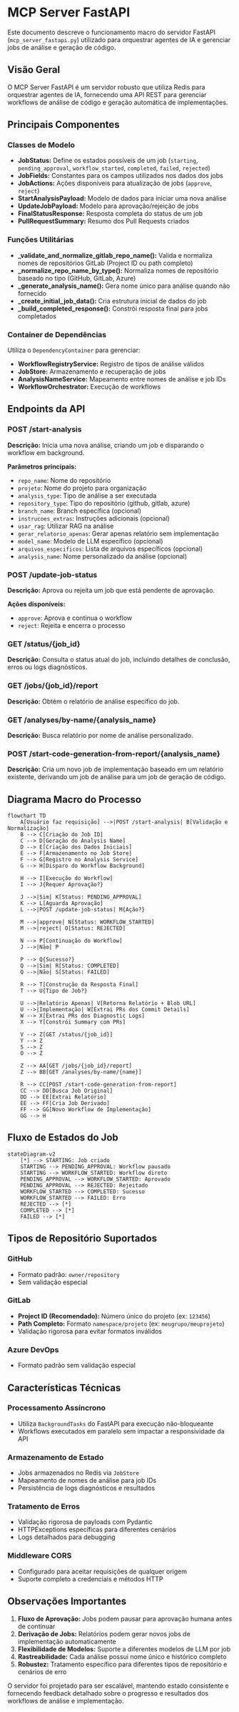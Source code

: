 # MCP Server FastAPI

Este documento descreve o funcionamento macro do servidor FastAPI (`mcp_server_fastapi.py`) utilizado para orquestrar agentes de IA e gerenciar jobs de análise e geração de código.

## Visão Geral

O MCP Server FastAPI é um servidor robusto que utiliza Redis para orquestrar agentes de IA, fornecendo uma API REST para gerenciar workflows de análise de código e geração automática de implementações.

## Principais Componentes

### Classes de Modelo

- **JobStatus:** Define os estados possíveis de um job (`starting`, `pending_approval`, `workflow_started`, `completed`, `failed`, `rejected`)
- **JobFields:** Constantes para os campos utilizados nos dados dos jobs
- **JobActions:** Ações disponíveis para atualização de jobs (`approve`, `reject`)
- **StartAnalysisPayload:** Modelo de dados para iniciar uma nova análise
- **UpdateJobPayload:** Modelo para aprovação/rejeição de jobs
- **FinalStatusResponse:** Resposta completa do status de um job
- **PullRequestSummary:** Resumo dos Pull Requests criados

### Funções Utilitárias

- **_validate_and_normalize_gitlab_repo_name():** Valida e normaliza nomes de repositórios GitLab (Project ID ou path completo)
- **_normalize_repo_name_by_type():** Normaliza nomes de repositório baseado no tipo (GitHub, GitLab, Azure)
- **_generate_analysis_name():** Gera nome único para análise quando não fornecido
- **_create_initial_job_data():** Cria estrutura inicial de dados do job
- **_build_completed_response():** Constrói resposta final para jobs completados

### Container de Dependências

Utiliza o `DependencyContainer` para gerenciar:
- **WorkflowRegistryService:** Registro de tipos de análise válidos
- **JobStore:** Armazenamento e recuperação de jobs
- **AnalysisNameService:** Mapeamento entre nomes de análise e job IDs
- **WorkflowOrchestrator:** Execução de workflows

## Endpoints da API

### POST /start-analysis
**Descrição:** Inicia uma nova análise, criando um job e disparando o workflow em background.

**Parâmetros principais:**
- `repo_name`: Nome do repositório
- `projeto`: Nome do projeto para organização
- `analysis_type`: Tipo de análise a ser executada
- `repository_type`: Tipo do repositório (github, gitlab, azure)
- `branch_name`: Branch específica (opcional)
- `instrucoes_extras`: Instruções adicionais (opcional)
- `usar_rag`: Utilizar RAG na análise
- `gerar_relatorio_apenas`: Gerar apenas relatório sem implementação
- `model_name`: Modelo de LLM específico (opcional)
- `arquivos_especificos`: Lista de arquivos específicos (opcional)
- `analysis_name`: Nome personalizado da análise (opcional)

### POST /update-job-status
**Descrição:** Aprova ou rejeita um job que está pendente de aprovação.

**Ações disponíveis:**
- `approve`: Aprova e continua o workflow
- `reject`: Rejeita e encerra o processo

### GET /status/{job_id}
**Descrição:** Consulta o status atual do job, incluindo detalhes de conclusão, erros ou logs diagnósticos.

### GET /jobs/{job_id}/report
**Descrição:** Obtém o relatório de análise específico do job.

### GET /analyses/by-name/{analysis_name}
**Descrição:** Busca relatório por nome de análise personalizado.

### POST /start-code-generation-from-report/{analysis_name}
**Descrição:** Cria um novo job de implementação baseado em um relatório existente, derivando um job de análise para um job de geração de código.

## Diagrama Macro do Processo

```mermaid
flowchart TD
    A[Usuário faz requisição] -->|POST /start-analysis| B[Validação e Normalização]
    B --> C[Criação do Job ID]
    C --> D[Geração do Analysis Name]
    D --> E[Criação dos Dados Iniciais]
    E --> F[Armazenamento no Job Store]
    F --> G[Registro no Analysis Service]
    G --> H[Disparo do Workflow Background]
    
    H --> I[Execução do Workflow]
    I --> J{Requer Aprovação?}
    
    J -->|Sim| K[Status: PENDING_APPROVAL]
    K --> L[Aguarda Aprovação]
    L -->|POST /update-job-status| M{Ação?}
    
    M -->|approve| N[Status: WORKFLOW_STARTED]
    M -->|reject| O[Status: REJECTED]
    
    N --> P[Continuação do Workflow]
    J -->|Não| P
    
    P --> Q{Sucesso?}
    Q -->|Sim| R[Status: COMPLETED]
    Q -->|Não| S[Status: FAILED]
    
    R --> T[Construção da Resposta Final]
    T --> U{Tipo de Job?}
    
    U -->|Relatório Apenas| V[Retorna Relatório + Blob URL]
    U -->|Implementação| W[Extrai PRs dos Commit Details]
    W --> X[Extrai PRs dos Diagnostic Logs]
    X --> Y[Constrói Summary com PRs]
    
    V --> Z[GET /status/{job_id}]
    Y --> Z
    S --> Z
    O --> Z
    
    Z --> AA[GET /jobs/{job_id}/report]
    Z --> BB[GET /analyses/by-name/{name}]
    
    R --> CC[POST /start-code-generation-from-report]
    CC --> DD[Busca Job Original]
    DD --> EE[Extrai Relatório]
    EE --> FF[Cria Job Derivado]
    FF --> GG[Novo Workflow de Implementação]
    GG --> H
```

## Fluxo de Estados do Job

```mermaid
stateDiagram-v2
    [*] --> STARTING: Job criado
    STARTING --> PENDING_APPROVAL: Workflow pausado
    STARTING --> WORKFLOW_STARTED: Workflow direto
    PENDING_APPROVAL --> WORKFLOW_STARTED: Aprovado
    PENDING_APPROVAL --> REJECTED: Rejeitado
    WORKFLOW_STARTED --> COMPLETED: Sucesso
    WORKFLOW_STARTED --> FAILED: Erro
    REJECTED --> [*]
    COMPLETED --> [*]
    FAILED --> [*]
```

## Tipos de Repositório Suportados

### GitHub
- Formato padrão: `owner/repository`
- Sem validação especial

### GitLab
- **Project ID (Recomendado):** Número único do projeto (ex: `123456`)
- **Path Completo:** Formato `namespace/projeto` (ex: `meugrupo/meuprojeto`)
- Validação rigorosa para evitar formatos inválidos

### Azure DevOps
- Formato padrão sem validação especial

## Características Técnicas

### Processamento Assíncrono
- Utiliza `BackgroundTasks` do FastAPI para execução não-bloqueante
- Workflows executados em paralelo sem impactar a responsividade da API

### Armazenamento de Estado
- Jobs armazenados no Redis via `JobStore`
- Mapeamento de nomes de análise para job IDs
- Persistência de logs diagnósticos e resultados

### Tratamento de Erros
- Validação rigorosa de payloads com Pydantic
- HTTPExceptions específicas para diferentes cenários
- Logs detalhados para debugging

### Middleware CORS
- Configurado para aceitar requisições de qualquer origem
- Suporte completo a credenciais e métodos HTTP

## Observações Importantes

1. **Fluxo de Aprovação:** Jobs podem pausar para aprovação humana antes de continuar
2. **Derivação de Jobs:** Relatórios podem gerar novos jobs de implementação automaticamente
3. **Flexibilidade de Modelos:** Suporte a diferentes modelos de LLM por job
4. **Rastreabilidade:** Cada análise possui nome único e histórico completo
5. **Robustez:** Tratamento específico para diferentes tipos de repositório e cenários de erro

O servidor foi projetado para ser escalável, mantendo estado consistente e fornecendo feedback detalhado sobre o progresso e resultados dos workflows de análise e implementação.
